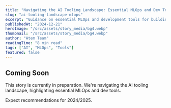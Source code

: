 ```yaml
---
title: "Navigating the AI Tooling Landscape: Essential MLOps and Dev Tools for 2024/2025"
slug: "ai-tooling-landscape-mlops"
excerpt: "Guidance on essential MLOps and development tools for building, deploying, and monitoring AI systems in 2024 and 2025."
publishedAt: "2024-12-21"
heroImage: "/src/assets/story_media/bg4.webp"
thumbnail: "/src/assets/story_media/bg4.webp"
author: "Atem Team"
readingTime: "8 min read"
tags: ["AI", "MLOps", "Tools"]
featured: false
---
```


## Coming Soon

This story is currently in preparation. We're navigating the AI tooling landscape, highlighting essential MLOps and dev tools.

Expect recommendations for 2024/2025.
